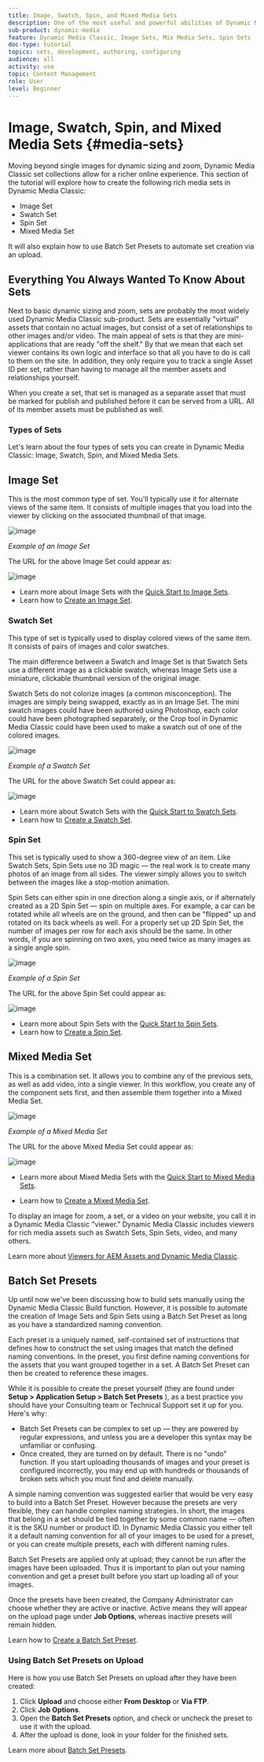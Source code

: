 ```yaml
---
title: Image, Swatch, Spin, and Mixed Media Sets
description: One of the most useful and powerful abilities of Dynamic Media Classic is its support for creating rich media sets like Image, Swatch, Spin, and Mixed Media Sets. Learn what each rich media set is and how to create each type in Dynamic Media Classic. Then learn more about Batch Set Presets, which automate the process of rich media set creation upon upload.
sub-product: dynamic-media
feature: Dynamic Media Classic, Image Sets, Mix Media Sets, Spin Sets
doc-type: tutorial
topics: sets, development, authoring, configuring
audience: all
activity: use
topic: Content Management
role: User
level: Beginner
---
```


# Image, Swatch, Spin, and Mixed Media Sets {#media-sets}

Moving beyond single images for dynamic sizing and zoom, Dynamic Media Classic set collections allow for a richer online experience. This section of the tutorial will explore how to create the following rich media sets in Dynamic Media Classic:

- Image Set
- Swatch Set
- Spin Set
- Mixed Media Set

It will also explain how to use Batch Set Presets to automate set creation via an upload.

## Everything You Always Wanted To Know About Sets

Next to basic dynamic sizing and zoom, sets are probably the most widely used Dynamic Media Classic sub-product. Sets are essentially "virtual" assets that contain no actual images, but consist of a set of relationships to other images and/or video. The main appeal of sets is that they are mini-applications that are ready "off the shelf." By that we mean that each set viewer contains its own logic and interface so that all you have to do is call to them on the site. In addition, they only require you to track a single Asset ID per set, rather than having to manage all the member assets and relationships yourself.

When you create a set, that set is managed as a separate asset that must be marked for publish and published before it can be served from a URL. All of its member assets must be published as well.

### Types of Sets

Let's learn about the four types of sets you can create in Dynamic Media Classic: Image, Swatch, Spin, and Mixed Media Sets.

## Image Set

This is the most common type of set. You'll typically use it for alternate views of the same item. It consists of multiple images that you load into the viewer by clicking on the associated thumbnail of that image.

![image](assets/media-sets/image-set-1.jpg)

_Example of an Image Set_

The URL for the above Image Set could appear as:

![image](assets/media-sets/image-set-url-1.png)

- Learn more about Image Sets with the [Quick Start to Image Sets](https://docs.adobe.com/content/help/en/dynamic-media-classic/using/image-sets/quick-start-image-sets.html).
- Learn how to [Create an Image Set](https://docs.adobe.com/content/help/en/dynamic-media-classic/using/image-sets/creating-image-set.html#creating-an-image-set).

### Swatch Set

This type of set is typically used to display colored views of the same item. It consists of pairs of images and color swatches.

The main difference between a Swatch and Image Set is that Swatch Sets use a different image as a clickable swatch, whereas Image Sets use a miniature, clickable thumbnail version of the original image.

Swatch Sets do not colorize images (a common misconception). The images are simply being swapped, exactly as in an Image Set. The mini swatch images could have been authored using Photoshop, each color could have been photographed separately, or the Crop tool in Dynamic Media Classic could have been used to make a swatch out of one of the colored images.

![image](assets/media-sets/image-set-2.jpg)

_Example of a Swatch Set_

The URL for the above Swatch Set could appear as:

![image](assets/media-sets/image-set_url.png)

- Learn more about Swatch Sets with the [Quick Start to Swatch Sets](https://docs.adobe.com/content/help/en/dynamic-media-classic/using/swatch-sets/quick-start-swatch-sets.html).
- Learn how to [Create a Swatch Set](https://docs.adobe.com/content/help/en/dynamic-media-classic/using/swatch-sets/creating-swatch-set.html#creating-a-swatch-set).

### Spin Set

This set is typically used to show a 360-degree view of an item. Like Swatch Sets, Spin Sets use no 3D magic — the real work is to create many photos of an image from all sides. The viewer simply allows you to switch between the images like a stop-motion animation.

Spin Sets can either spin in one direction along a single axis, or if alternately created as a 2D Spin Set — spin on multiple axes. For example, a car can be rotated while all wheels are on the ground, and then can be "flipped" up and rotated on its back wheels as well. For a properly set up 2D Spin Set, the number of images per row for each axis should be the same. In other words, if you are spinning on two axes, you need twice as many images as a single angle spin.

![image](assets/media-sets/image-set-3.png)

_Example of a Spin Set_

The URL for the above Spin Set could appear as:

![image](assets/media-sets/spin-set.png)

- Learn more about Spin Sets with the [Quick Start to Spin Sets](https://docs.adobe.com/content/help/en/dynamic-media-classic/using/spin-sets/quick-start-spin-sets.html).
- Learn how to [Create a Spin Set](https://docs.adobe.com/content/help/en/dynamic-media-classic/using/spin-sets/creating-spin-set.html#creating-a-spin-set).

## Mixed Media Set

This is a combination set. It allows you to combine any of the previous sets, as well as add video, into a single viewer. In this workflow, you create any of the component sets first, and then assemble them together into a Mixed Media Set.

![image](assets/media-sets/image-set-4.png)

_Example of a Mixed Media Set_

The URL for the above Mixed Media Set could appear as:

![image](assets/media-sets/image-set-url-1.png)

- Learn more about Mixed Media Sets with the [Quick Start to Mixed Media Sets](https://docs.adobe.com/content/help/en/dynamic-media-classic/using/mixed-media-sets/quick-start-mixed-media-sets.html).

- Learn how to [Create a Mixed Media Set](https://docs.adobe.com/content/help/en/dynamic-media-classic/using/mixed-media-sets/creating-mixed-media-set.html#creating-a-mixed-media-set).

To display an image for zoom, a set, or a video on your website, you call it in a Dynamic Media Classic "viewer." Dynamic Media Classic includes viewers for rich media assets such as Swatch Sets, Spin Sets, video, and many others.

Learn more about [Viewers for AEM Assets and Dynamic Media Classic](https://docs.adobe.com/content/help/en/dynamic-media-developer-resources/library/viewers-aem-assets-dmc/c-html5-s7-aem-asset-viewers.html).

## Batch Set Presets

Up until now we've been discussing how to build sets manually using the Dynamic Media Classic Build function. However, it is possible to automate the creation of Image Sets and Spin Sets using a Batch Set Preset as long as you have a standardized naming convention.

Each preset is a uniquely named, self-contained set of instructions that defines how to construct the set using images that match the defined naming conventions. In the preset, you first define naming conventions for the assets that you want grouped together in a set. A Batch Set Preset can then be created to reference these images.

While it is possible to create the preset yourself (they are found under **Setup > Application Setup > Batch Set Presets** ), as a best practice you should have your Consulting team or Technical Support set it up for you. Here's why:

- Batch Set Presets can be complex to set up — they are powered by regular expressions, and unless you are a developer this syntax may be unfamiliar or confusing.
- Once created, they are turned on by default. There is no "undo" function. If you start uploading thousands of images and your preset is configured incorrectly, you may end up with hundreds or thousands of broken sets which you must find and delete manually.

A simple naming convention was suggested earlier that would be very easy to build into a Batch Set Preset. However because the presets are very flexible, they can handle complex naming strategies. In short, the images that belong in a set should be tied together by some common name — often it is the SKU number or product ID. In Dynamic Media Classic you either tell it a default naming convention for all of your images to be used for a preset, or you can create multiple presets, each with different naming rules.

Batch Set Presets are applied only at upload; they cannot be run after the images have been uploaded. Thus it is important to plan out your naming convention and get a preset built before you start up loading all of your images.

Once the presets have been created, the Company Administrator can choose whether they are active or inactive. Active means they will appear on the upload page under **Job Options**, whereas inactive presets will remain hidden.

Learn how to [Create a Batch Set Preset](https://docs.adobe.com/content/help/en/dynamic-media-classic/using/setup/application-setup.html#creating-a-batch-set-preset).

### Using Batch Set Presets on Upload

Here is how you use Batch Set Presets on upload after they have been created:

1. Click **Upload** and choose either **From Desktop** or **Via FTP**.
2. Click **Job Options**.
3. Open the **Batch Set Presets** option, and check or uncheck the preset to use it with the upload.
4. After the upload is done, look in your folder for the finished sets.

Learn more about [Batch Set Presets](https://docs.adobe.com/content/help/en/dynamic-media-classic/using/setup/application-setup.html#batch-set-presets).
